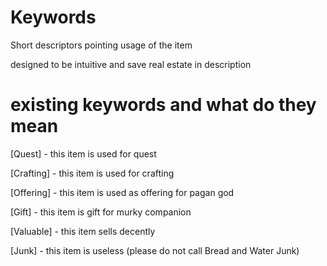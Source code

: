 # Keywords
Short descriptors pointing usage of the item

designed to be intuitive and save real estate in description

# existing keywords and what do they mean
[Quest] - this item is used for quest

[Crafting] - this item is used for crafting

[Offering] - this item is used as offering for pagan god

[Gift] - this item is gift for murky companion

[Valuable] - this item sells decently

[Junk] - this item is useless (please do not call Bread and Water Junk)
